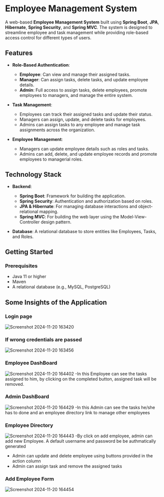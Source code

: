 # Employee Management System

A web-based **Employee Management System** built using **Spring Boot**, **JPA**, **Hibernate**, **Spring Security**, and **Spring MVC**. The system is designed to streamline employee and task management while providing role-based access control for different types of users.

## Features

- **Role-Based Authentication**:
  - **Employee**: Can view and manage their assigned tasks.
  - **Manager**: Can assign tasks, delete tasks, and update employee details.
  - **Admin**: Full access to assign tasks, delete employees, promote employees to managers, and manage the entire system.

- **Task Management**:
  - Employees can track their assigned tasks and update their status.
  - Managers can assign, update, and delete tasks for employees.
  - Admins can assign tasks to any employee and manage task assignments across the organization.

- **Employee Management**:
  - Managers can update employee details such as roles and tasks.
  - Admins can add, delete, and update employee records and promote employees to managerial roles.

## Technology Stack

- **Backend**: 
  - **Spring Boot**: Framework for building the application.
  - **Spring Security**: Authentication and authorization based on roles.
  - **JPA & Hibernate**: For managing database interactions and object-relational mapping.
  - **Spring MVC**: For building the web layer using the Model-View-Controller design pattern.

- **Database**: A relational database to store entities like Employees, Tasks, and Roles.

## Getting Started

### Prerequisites

- Java 11 or higher
- Maven
- A relational database (e.g., MySQL, PostgreSQL)
## Some Insights of the Application
### Login page
![Screenshot 2024-11-20 163420](https://github.com/user-attachments/assets/db30056e-c94f-42c9-98de-466d322b27ea)
### If wrong credentials are passed
![Screenshot 2024-11-20 163456](https://github.com/user-attachments/assets/83d227cc-e3b2-4c87-ae7f-632777727db0)
### Employee DashBoard
![Screenshot 2024-11-20 164402](https://github.com/user-attachments/assets/e2bf8da9-e03b-421e-9cf7-bcee070bd987)
-In this Employee can see the tasks assigned to him, by clicking on the completed button, assigned task will be removed.
### Admin DashBoard
![Screenshot 2024-11-20 164429](https://github.com/user-attachments/assets/15d927f8-83f7-426b-8ac5-25df05978572)
-In this Admin can see the tasks he/she has to done and an employee directory link to manage other employees
### Employee Directory
![Screenshot 2024-11-20 164443](https://github.com/user-attachments/assets/d423502f-60b0-4129-bd71-e4e117f7728a)
-By click on add employee, admin can add new Employee.
A default username and password be be authmatically generated 
- Admin can update and delete employee using buttons provided in the action column
- Admin can assign task and remove the assigned tasks
### Add Employee Form
![Screenshot 2024-11-20 164454](https://github.com/user-attachments/assets/7dc9406f-ade5-48d8-b7a2-ebc68c02b546)








